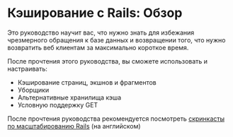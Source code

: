 # Кэширование с Rails: Обзор

Это руководство научит вас, что нужно знать для избежания чрезмерного обращения к базе данных и возвращении того, что нужно возвратить веб клиентам за максимально короткое время.

После прочтения этого руководства, вы сможете использовать и настраивать:

* Кэширование страниц, экшнов и фрагментов
* Уборщики
* Альтернативные хранилища кэша
* Условную поддержку GET

После прочтения руководства рекомендуется посмотреть [скринкасты по масштабированию Rails](http://railslab.newrelic.com/scaling-rails) (на английском)
